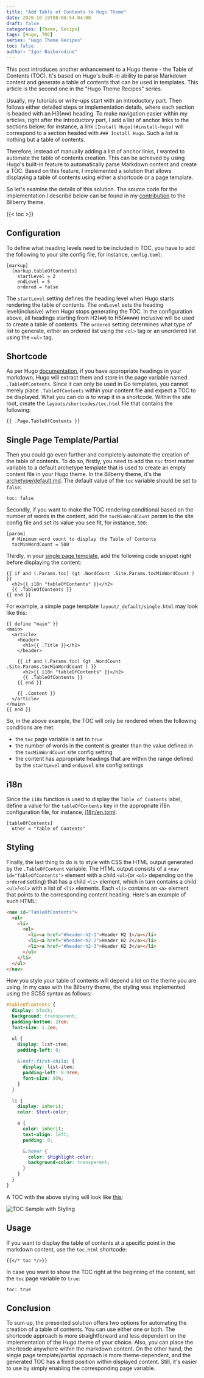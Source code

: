 ```yaml
---
title: "Add Table of Contents to Hugo Theme"
date: 2020-10-19T08:08:54-04:00
draft: false
categories: [Theme, Recipe]
tags: [Hugo, TOC]
series: "Hugo Theme Recipes"
toc: false
author: "Igor Baiborodine"
---
```


This post introduces another enhancement to a Hugo theme - the Table of Contents (TOC). It's based on Hugo's built-in ability to parse Markdown content and generate a table of contents that can be used in templates. This article is the second one in the "Hugo Theme Recipes" series.

<!--more-->

Usually, my tutorials or write-ups start with an introductory part. Then follows either detailed steps or implementation details, where each section is headed with an H3(`###`) heading. To make navigation easier within my articles, right after the introductory part, I add a list of anchor links to the sections below; for instance, a link `[Install Hugo](#install-hugo)` will correspond to a section headed with `### Install Hugo`. Such a list is nothing but a table of contents.

Therefore, instead of manually adding a list of anchor links, I wanted to automate the table of contents creation. This can be achieved by using Hugo's built-in feature to automatically parse Markdown content and create a TOC. Based on this feature, I implemented a solution that allows displaying a table of contents using either a shortcode or a page template. 

So let's examine the details of this solution. The source code for the implementation I describe below can be found in my [contribution](https://github.com/Lednerb/bilberry-hugo-theme/commit/dad026fc2517891bf0d931a3b9f1ad339d5d49e0
) to the Bilberry theme.

{{< toc >}}

## Configuration
To define what heading levels need to be included in TOC, you have to add the following to your site config file, for instance, `config.toml`:
```
[markup]
  [markup.tableOfContents]
    startLevel = 2
    endLevel = 5
    ordered = false
```
The `startLevel` setting defines the heading level when Hugo starts rendering the table of contents. The `endLevel` sets the heading level(inclusive) when Hugo stops generating the TOC. In the configuration above, all headings starting from H2(`##`) to H5(`#####`) inclusive will be used to create a table of contents. The `ordered` setting determines what type of list to generate, either an ordered list using the `<ol>` tag or an unordered list using the `<ul>` tag.

## Shortcode
As per Hugo [documentation](https://gohugo.io/content-management/toc/), if you have appropriate headings in your markdown, Hugo will extract them and store in the page variable named `.TableOfContents`. 
Since it can only be used in Go templates, you cannot merely place `.TableOfContents` within your content file and expect a TOC to be displayed. What you can do is to wrap it in a shortcode. Within the site root, create the `layouts/shortcodes/toc.html` file that contains the following:
```
{{ .Page.TableOfContents }}
``` 

## Single Page Template/Partial
Then you could go even further and completely automate the creation of the table of contents. То do so, firstly, you need to add the `toc` front matter variable to a default archetype template that is used to create an empty content file in your Hugo theme. In the Bilberry theme, it's the [archetype/default.md](https://github.com/Lednerb/bilberry-hugo-theme/blob/2.4.0/archetypes/default.md). The default value of the `toc` variable should be set to `false`:
```
toc: false
``` 

Secondly, if you want to make the TOC rendering conditional based on the number of words in the content, add the `tocMinWordCount` param to the site config file and set its value you see fit, for instance, `500`:
```
[param]
  # Minimum word count to display the Table of Contents
  tocMinWordCount = 500
```

Thirdly, in your [single page template](https://gohugo.io/templates/single-page-templates/), add the following code snippet right before displaying the content:
```
{{ if and (.Params.toc) (gt .WordCount .Site.Params.tocMinWordCount ) }}
  <h2>{{ i18n "tableOfContents" }}</h2>
  {{ .TableOfContents }}
{{ end }}
```

For example, a simple page template `layout/_default/single.html` may look like this:
```
{{ define "main" }}
<main>
  <article>
    <header>
      <h1>{{ .Title }}</h1>
    </header>

    {{ if and (.Params.toc) (gt .WordCount .Site.Params.tocMinWordCount ) }}
      <h2>{{ i18n "tableOfContents" }}</h2>
      {{ .TableOfContents }}
    {{ end }}

    {{ .Content }}
  </article>
</main>
{{ end }}
```

So, in the above example, the TOC will only be rendered when the following conditions are met:
- the `toc` page variable is set to `true`
- the number of words in the content is greater than the value defined in the `tocMinWordCount` site config setting
- the content has appropriate headings that are within the range defined by the `startLevel` and `endLevel` site config settings

## i18n
Since the `i18n` function is used to display the `Table of Contents` label, define a value for the `tableOfContents` key in the appropriate i18n configuration file, for instance, [i18n/en.toml](https://github.com/Lednerb/bilberry-hugo-theme/blob/2.4.0/i18n/en.toml):
```
[tableOfContents]
  other = "Table of Contents"
```

## Styling
Finally, the last thing to do is to style with CSS the HTML output generated by the `.TableOfContent` variable. The HTML output consists of  a `<nav id="TableOfContents">` element with a child `<ul>`(or `<ol>` depending on the `ordered` setting) that has a child `<li>` element, which in turn contains a child `<ul>`/`<ol>` with a list of `<li>` elements. Each `<li>` contains an `<a>` element that points to the corresponding content heading. Here's an example of such HTML:
```html
<nav id="TableOfContents">
  <ul>
    <li>
      <ul>
        <li><a href="#header-h2-1">Header H2 1</a></li>
        <li><a href="#header-h2-2">Header H2 2</a></li>
        <li><a href="#header-h2-3">Header H2 3</a></li>
      </ul>
    </li>
  </ul>
</nav>
```

How you style your table of contents will depend a lot on the theme you are using. In my case with the Bilberry theme, the styling was implemented using the SCSS syntax as follows:
```scss
#TableOfContents {
  display: block;
  background: transparent;
  padding-bottom: 2rem;
  font-size: 1.2em;

  ul {
    display: list-item;
    padding-left: 0;
    
    &:not(:first-child) {
      display: list-item;
      padding-left: 0.9rem;
      font-size: 95%;
    }
  }

  li {
    display: inherit;
    color: $text-color;

    a {
      color: inherit;
      text-align: left;
      padding: 0;

      &:hover {
        color: $highlight-color;
        background-color: transparent;
      }
    }
  }
}
```

A TOC with the above styling will look like [this](https://bilberry-toc-test.netlify.app/article/toc-test-h2-h3-h4-h5/):

![TOC Sample with Styling](/img/content/article/add-table-of-contents-to-hugo-theme/toc-sample-with-styling.png)

## Usage
If you want to display the table of contents at a specific point in the markdown content, use the `toc.html` shortcode:
```
{{</* toc */>}}
```
In case you want to show the TOC right at the beginning of the content, set the `toc` page variable to `true`:
```
toc: true
``` 

## Conclusion
To sum up, the presented solution offers two options for automating the creation of a table of contents. You can use either one or both. The shortcode approach is more straightforward and less dependent on the implementation of the Hugo theme of your choice. Also, you can place the shortcode anywhere within the markdown content. On the other hand, the single page template/partial approach is more theme-dependent, and the generated TOC has a fixed position within displayed content. Still, it's easier to use by simply enabling the corresponding page variable.



